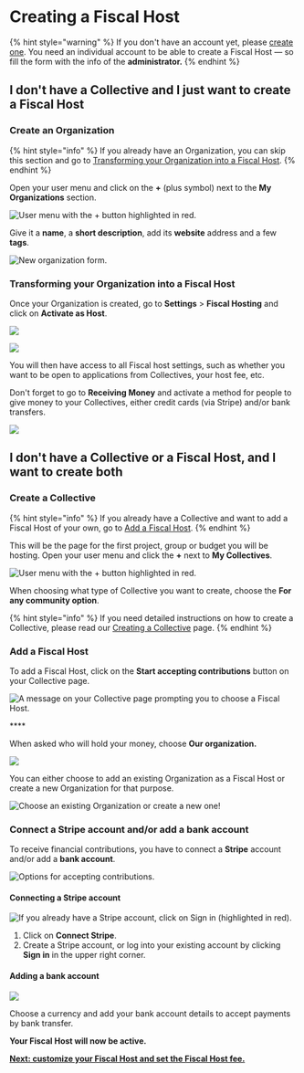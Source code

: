 # Creating a Fiscal Host

{% hint style="warning" %}
If you don't have an account yet, please [create one](https://opencollective.com/create-account). You need an individual account to be able to create a Fiscal Host — so fill the form with the info of the **administrator.**
{% endhint %}

## I don't have a Collective and I just want to create a Fiscal Host

### Create an Organization

{% hint style="info" %}
If you already have an Organization, you can skip this section and go to [Transforming your Organization into a Fiscal Host](create-a-fiscal-host.md#transforming-your-organization-into-a-fiscal-host).
{% endhint %}

Open your user menu and click on the **+** \(plus symbol\) next to the **My Organizations** section.

![User menu with the + button highlighted in red.](../.gitbook/assets/fiscal-host_create-a-fiscal-host_create-organization_2020-09-27.png)

Give it a **name**, a **short description**, add its **website** address and a few **tags**.

![New organization form.](../.gitbook/assets/fiscal-host_create-a-fiscal-host_create-organization-form_2020-09-22.png)

### Transforming your Organization into a Fiscal Host

Once your Organization is created, go to **Settings** &gt; **Fiscal Hosting** and click on **Activate as Host**.

![](../.gitbook/assets/screen-shot-2020-08-28-at-10.46.31-am.png)

![](../.gitbook/assets/screen-shot-2020-08-28-at-10.46.19-am.png)

You will then have access to all Fiscal host settings, such as whether you want to be open to applications from Collectives, your host fee, etc.

Don't forget to go to **Receiving Money** and activate a method for people to give money to your Collectives, either credit cards \(via Stripe\) and/or bank transfers.

![](../.gitbook/assets/screen-shot-2020-08-28-at-10.52.14-am.png)

## I don't have a Collective or a Fiscal Host, and I want to create both

### **Create a Collective**

{% hint style="info" %}
If you already have a Collective and want to add a Fiscal Host of your own, go to [Add a Fiscal Host](create-a-fiscal-host.md#add-a-fiscal-host).
{% endhint %}

This will be the page for the first project, group or budget you will be hosting. Open your user menu and click the **+** next to **My Collectives**. 

![User menu with the + button highlighted in red.](../.gitbook/assets/fiscal-host_create-a-fiscal-host_create-a-collective_2020-09-27.png)

When choosing what type of Collective you want to create, choose the **For any community option**.

{% hint style="info" %}
If you need detailed instructions on how to create a Collective, please read our [Creating a Collective](../collectives/create-collective.md) page.
{% endhint %}

### **Add a Fiscal Host**

To add a Fiscal Host,  click on the **Start accepting contributions** button on your Collective page.



![A message on your Collective page prompting you to choose a Fiscal Host.](../.gitbook/assets/screen-shot-2020-08-28-at-10.38.52-am.png)

\*\*\*\*

When asked who will hold your money, choose **Our organization.**

![](../.gitbook/assets/fiscal-host_create-a-fiscal-host_who-will-hold-money_2020-09-27.png)

You can either choose to add an existing Organization as a Fiscal Host or create a new Organization for that purpose.

![Choose an existing Organization or create a new one!](../.gitbook/assets/fiscal-host_create-a-fiscal-host_add-organization_2020-09-27.png)

### **Connect a Stripe account and/or add a bank account**

To receive financial contributions, you have to connect a **Stripe** account and/or add a **bank account**.

![Options for accepting contributions.](../.gitbook/assets/fiscal-host_create-a-fiscal-host_accept-financial-contributions_2020-09-27.png)

####  Connecting a Stripe account

![If you already have a Stripe account, click on Sign in \(highlighted in red\).](../.gitbook/assets/fiscal-host_create-a-fiscal-host_stripe-connection_2020-09-27.png)

1. Click on **Connect Stripe**. 
2. Create a Stripe account, or log into your existing account by clicking **Sign in** in the upper right corner. 

#### Adding a bank account

![](../.gitbook/assets/fiscal-host_create-a-fiscal-host_bank-account_2020-09-27.png)

Choose a currency and add your bank account details to accept payments by bank transfer.

**Your Fiscal Host will now be active.**

[**Next: customize your Fiscal Host and set the Fiscal Host fee.**](fiscal-host-settings/)


